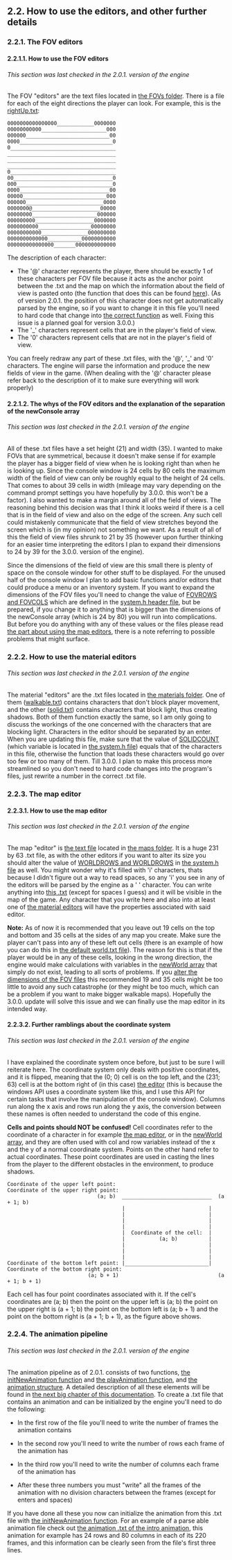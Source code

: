 ## 2.2. How to use the editors, and other further details
### 2.2.1. The FOV editors
#### 2.2.1.1. How to use the FOV editors
###### This section was last checked in the 2.0.1. version of the engine
The FOV "editors" are the text files located in [the FOVs folder](../../FOVs). There is a file for each of the eight directions the player can look. For example, this is the [rightUp.txt](../../FOVs/rightUp.txt):
```
0000000000000000____________0000000
00000000000_____________________000
000000___________________________00
0000______________________________0
0__________________________________
___________________________________
___________________________________
___________________________________
0__________________________________
00________________________________0
000_______________________________0
0000_____________________________00
00000___________________________000
000000_________________________0000
0000000@______________________00000
00000000_____________________000000
000000000___________________0000000
0000000000_________________00000000
00000000000_______________000000000
0000000000000___________00000000000
000000000000000_______0000000000000
```
The description of each character:
* The '@' character represents the player, there should be exactly 1 of these characters per FOV file because it acts as the anchor point between the .txt and the map on which the information about the field of view is pasted onto (the function that does this can be found [here](3.4.5._shadowFunctions.h.md/#3454-addfovinfotomap)). (As of version 2.0.1. the position of this character does not get automatically parsed by the engine, so if you want to change it in this file you'll need to hard code that change into [the correct function](3.4.5._shadowFunctions.h.md/#3453-getplayerposinfov) as well. Fixing this issue is a planned goal for version 3.0.0.)
* The '_' characters represent cells that are in the player's field of view.
* The '0' characters represent cells that are not in the player's field of view.

You can freely redraw any part of these .txt files, with the '@', '_' and '0' characters. The engine will parse the information and produce the new fields of view in the game. (When dealing with the '@' character please refer back to the description of it to make sure everything will work properly)

#### 2.2.1.2. The whys of the FOV editors and the explanation of the separation of the newConsole array
###### This section was last checked in the 2.0.1. version of the engine
All of these .txt files have a set height (21) and width (35). I wanted to make FOVs that are symmetrical, because it doesn't make sense if for example the player has a bigger field of view when he is looking right than when he is looking up. Since the console window is 24 cells by 80 cells the maximum width of the field of view can only be roughly equal to the height of 24 cells. That comes to about 39 cells in width (mileage may vary depending on the command prompt settings you have hopefully by 3.0.0. this won't be a factor). I also wanted to make a margin around all of the field of views. The reasoning behind this decision was that I think it looks weird if there is a cell that is in the field of view and also on the edge of the screen. Any such cell could mistakenly communicate that the field of view stretches beyond the screen which is (in my opinion) not something we want. As a result of all of this the field of view files shrunk to 21 by 35 (however upon further thinking for an easier time interpreting the editors I plan to expand their dimensions to 24 by 39 for the 3.0.0. version of the engine).

Since the dimensions of the field of view are this small there is plenty of space on the console window for other stuff to be displayed. For the unused half of the console window I plan to add basic functions and/or editors that could produce a menu or an inventory system. If you want to expand the dimensions of the FOV files you'll need to change the value of [FOVROWS and FOVCOLS](3._Description_of_EVERYTHING_and_3.1._Defines.md/#312-fovrows-and-fovcols) which are defined in the [system.h header file](../../headers/system/system.h), but be prepared, if you change it to anything that is bigger than the dimensions of the newConsole array (which is 24 by 80) you will run into complications. But before you do anything with any of these values or the files please read [the part about using the map editors](2.2._How_to_use_the_editors,_and_other_further_details.md/#2231-how-to-use-the-map-editor), there is a note referring to possible problems that might surface.

### 2.2.2. How to use the material editors
###### This section was last checked in the 2.0.1. version of the engine
The material "editors" are the .txt files located in [the materials folder](../../materials). One of them ([walkable.txt](../../materials/walkable.txt)) contains characters that don't block player movement, and the other ([solid.txt](../../materials/solid.txt)) contains characters that block light, thus creating shadows. Both of them function exactly the same, so I am only going to discuss the workings of the one concerned with the characters that are blocking light. Characters in the editor should be separated by an enter. When you are updating this file, make sure that the value of [SOLIDCOUNT](3._Description_of_EVERYTHING_and_3.1._Defines.md/#314-solidcount-and-walkablecount) (which variable is located in [the system.h file](../../headers/system/system.h)) equals that of the characters in this file, otherwise the function that loads these characters would go over too few or too many of them. Till 3.0.0. I plan to make this process more streamlined so you don't need to hard code changes into the program's files, just rewrite a number in the correct .txt file.

### 2.2.3. The map editor
#### 2.2.3.1. How to use the map editor
###### This section was last checked in the 2.0.1. version of the engine
The map "editor" is [the text file](../../maps/world.txt) located in [the maps folder](../../maps). It is a huge 231 by 63 .txt file, as with the other editors if you want to alter its size you should alter the value of [WORLDROWS and WORLDROWS](3._Description_of_EVERYTHING_and_3.1._Defines.md/#313-worldrows-and-worldcols) in [the system.h file](../../headers/system/system.h) as well. You might wonder why it's filled with 'i' characters, thats because I didn't figure out a way to read spaces, so any 'i' you see in any of the editors will be parsed by the engine as a ' ' character. You can write anything into [this .txt](../../maps/world.txt) (except for spaces I guess) and it will be visible in the map of the game. Any character that you write here and also into at least one of [the material editors](../../materials) will have the properties associated with said editor.

**Note:** As of now it is recommended that you leave out 19 cells on the top and bottom and 35 cells at the sides of any map you create. Make sure the player can't pass into any of these left out cells (there is an example of how you can do this in [the default world.txt file](../../maps/world.txt)). The reason for this is that if the player would be in any of these cells, looking in the wrong direction, the engine would make calculations with variables in the [newWorld array](3.3._Variables_in_the_main_.cpp_file.md/#3320-newworld) that simply do not exist, leading to all sorts of problems. If you [alter the dimensions of the FOV files](2.2._How_to_use_the_editors,_and_other_further_details.md/#2212-the-whys-of-the-fov-editors-and-the-explanation-of-the-newscreen-and-newmenu-arrays) this recommended 19 and 35 cells might be too little to avoid any such catastrophe (or they might be too much, which can be a problem if you want to make bigger walkable maps). Hopefully the 3.0.0. update will solve this issue and we can finally use the map editor in its intended way.

#### 2.2.3.2. Further ramblings about the coordinate system
###### This section was last checked in the 2.0.1. version of the engine
I have explained the coordinate system once before, but just to be sure I will reiterate here. The coordinate system only deals with positive coordinates, and it is flipped, meaning that the (0; 0) cell is on the top left, and the (231; 63) cell is at the bottom right of (in this case) [the editor](../../maps/world.txt) (this is because the windows API uses a coordinate system like this, and I use this API for certain tasks that involve the manipulation of the console window). Columns run along the x axis and rows run along the y axis, the conversion between these names is often needed to understand the code of this engine.

**Cells and points should NOT be confused!** Cell coordinates refer to the coordinate of a character in for example [the map editor](../../maps/world.txt), or in the [newWorld array](3.3._Variables_in_the_main_.cpp_file.md/#3320-newworld), and they are often used with col and row variables instead of the x and the y of a normal coordinate system. Points on the other hand refer to actual coordinates. These point coordinates are used in casting the lines from the player to the different obstacles in the environment, to produce shadows. 

```
Coordinate of the upper left point:                                 Coordinate of the upper right point:
                             (a; b)  _____________________________  (a + 1; b)
                                     |                           |
                                     |                           |
                                     |                           |
                                     |                           |
                                     |  Coordinate of the cell:  |
                                     |           (a; b)          |
                                     |                           |
                                     |                           |
                                     |                           |
Coordinate of the bottom left point: |___________________________|  Coordinate of the bottom right point:
                          (a; b + 1)                                (a + 1; b + 1)
```
Each cell has four point coordinates associated with it. If the cell's coordinates are (a; b) then the point on the upper left is (a; b) the point on the upper right is (a + 1; b) the point on the bottom left is (a; b + 1) and the point on the bottom right is (a + 1; b + 1), as the figure above shows.

### 2.2.4. The animation pipeline

###### This section was last checked in the 2.0.1. version of the engine

The animation pipeline as of 2.0.1. consists of two functions, [the initNewAnimation function](3.4.6._animation.h.md/#3461-initnewanimation) and [the playAnimation function](3.4.6._animation.h.md/#3462-playanimation), and [the animation structure](3.2._Structures.md/#327-animation). A detailed description of all these elements will be found in [the next big chapter of this documentation](3._Description_of_EVERYTHING_and_3.1._Defines.md/#3-detailed-description-of-everything). To create a .txt file that contains an animation and can be initialized by the engine you'll need to do the following:

* In the first row of the file you'll need to write the number of frames the animation contains

* In the second row you'll need to write the number of rows each frame of the animation has

* In the third row you'll need to write the number of columns each frame of the animation has

* After these three numbers you must "write" all the frames of the animation with no division characters between the frames (except for enters and spaces)

If you have done all these you now can initialize the animation from this .txt file with [the initNewAnimation function](3.4.6._animation.h.md/#3461-initnewanimation). For an example of a parse able animation file check out [the animation .txt of the intro animation](../../animations/logo.txt), this animation for example has 24 rows and 80 columns in each of its 220 frames, and this information can be clearly seen from the file's first three lines.
